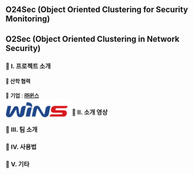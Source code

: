 ## **O24Sec** (Object Oriented Clustering for Security Monitoring)
## **O2Sec** (Object Oriented Clustering in Network Security)
### 🔶 I. 프로젝트 소개
#### 🔸 산학 협력
🔹 **기업** : **[㈜윈스](http://www.wins21.co.kr/company/company_020100.html)**   
<img align="left" width="180" height="60" src="./image/wins_logo.gif"></img>   

### 🔶 II. 소개 영상

### 🔶 III. 팀 소개

### 🔶 IV. 사용법

### 🔶 V. 기타

